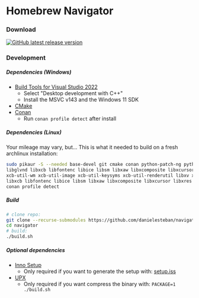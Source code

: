 # Homebrew Navigator

### Download

[![GitHub latest release version](https://img.shields.io/github/v/release/danielesteban/navigator.svg?style=flat)](https://navigator.gatunes.com)

### Development

##### Dependencies (Windows)

 * [Build Tools for Visual Studio 2022](https://aka.ms/vs/17/release/vs_BuildTools.exe)
   * Select "Desktop development with C++"
   * Install the MSVC v143 and the Windows 11 SDK
 * [CMake](https://cmake.org/download)
 * [Conan](https://conan.io/downloads)
    * Run `conan profile detect` after install

##### Dependencies (Linux)

Your mileage may vary, but... This is what it needed to build on a fresh archlinux installation:

```bash
sudo pikaur -S --needed base-devel git cmake conan python-patch-ng python-pluginbase \
libglvnd libxcb libfontenc libice libsm libxaw libxcomposite libxcursor libxtst libxinerama libxkbfile libxrandr libxss libxvmc \
xcb-util-wm xcb-util-image xcb-util-keysyms xcb-util-renderutil libxv xcb-util xcb-util-cursor \
libxcb libfontenc libice libsm libxaw libxcomposite libxcursor libxres
conan profile detect
```

##### Build

```bash
# clone repo:
git clone --recurse-submodules https://github.com/danielesteban/navigator.git
cd navigator
# build:
./build.sh
```

##### Optional dependencies

 * [Inno Setup](https://jrsoftware.org/isinfo.php)
   * Only required if you want to generate the setup with: [setup.iss](setup.iss)
 * [UPX](https://upx.github.io/)
   * Only required if you want compress the binary with: `PACKAGE=1 ./build.sh`
